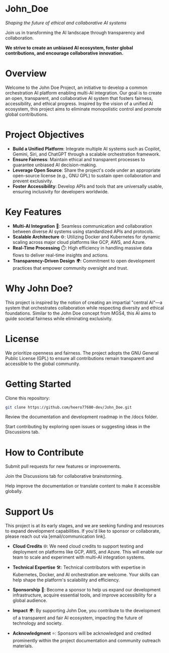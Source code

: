 # John_Doe
*Shaping the future of ethical and collaborative AI systems*

Join us in transforming the AI landscape through transparency and collaboration.

**We strive to create an unbiased AI ecosystem, foster global contributions, and encourage collaborative innovation.**



# Overview
Welcome to the John Doe Project, an initiative to develop a common orchestration AI platform enabling multi-AI integration. Our goal is to create an open, transparent, and collaborative AI system that fosters fairness, accessibility, and ethical progress. Inspired by the vision of a unified AI ecosystem, this project aims to eliminate monopolistic control and promote global contributions.

# Project Objectives
- **Build a Unified Platform**: Integrate multiple AI systems such as Copilot, Gemini, Siri, and ChatGPT through a scalable orchestration framework.
- **Ensure Fairness**: Maintain ethical and transparent processes to guarantee unbiased AI decision-making.
- **Leverage Open Source**: Share the project's code under an appropriate open-source license (e.g., GNU GPL) to sustain open collaboration and prevent exclusivity.
- **Foster Accessibility**: Develop APIs and tools that are universally usable, ensuring inclusivity for developers worldwide.


# Key Features
- **Multi-AI Integration** 🤖: Seamless communication and collaboration between diverse AI systems using standardized APIs and protocols.
- **Scalable Architecture** ⚙️: Utilizing Docker and Kubernetes for dynamic scaling across major cloud platforms like GCP, AWS, and Azure.
- **Real-Time Processing** ⏱️: High efficiency in handling massive data flows to deliver real-time insights and actions.
- **Transparency-Driven Design** 🌍: Commitment to open development practices that empower community oversight and trust.

# Why John Doe?
This project is inspired by the notion of creating an impartial "central AI"—a system that orchestrates collaboration while respecting diversity and ethical foundations. Similar to the John Doe concept from MGS4, this AI aims to guide societal fairness while eliminating exclusivity.

# License
We prioritize openness and fairness. The project adopts the GNU General Public License (GPL) to ensure all contributions remain transparent and accessible to the global community.

# Getting Started
Clone this repository:

```bash
git clone https://github.com/heero77600-dev/John_Doe.git
```
Review the documentation and development roadmap in the /docs folder.

Start contributing by exploring open issues or suggesting ideas in the Discussions tab.

# How to Contribute
Submit pull requests for new features or improvements.

Join the Discussions tab for collaborative brainstorming.

Help improve the documentation or translate content to make it accessible globally.

# Support Us
This project is at its early stages, and we are seeking funding and resources to expand development capabilities. If you'd like to sponsor or collaborate, please reach out via [email/communication link].

- **Cloud Credits** 🌐: We need cloud credits to support testing and deployment on platforms like GCP, AWS, and Azure. This will enable our team to scale and experiment with multi-AI integration systems.

- **Technical Expertise** 🛠️: Technical contributors with expertise in Kubernetes, Docker, and AI orchestration are welcome. Your skills can help shape the platform's scalability and efficiency.

- **Sponsorship** 🤝: Become a sponsor to help us expand our development infrastructure, acquire essential tools, and improve accessibility for a global audience.

- **Impact** 🌍: By supporting John Doe, you contribute to the development of a transparent and fair AI ecosystem, impacting the future of technology and society.

- **Acknowledgment** ⭐: Sponsors will be acknowledged and credited prominently within the project documentation and community outreach materials.
